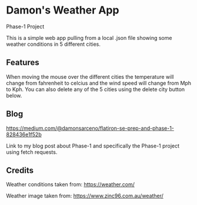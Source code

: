 # Damon's Weather App

Phase-1 Project

This is a simple web app pulling from a local .json file showing some weather conditions in 5 different cities. 

## Features

When moving the mouse over the different cities the temperature will change from fahrenheit to celcius and the wind speed will change from Mph to Kph. You can also delete any of the 5 cities using the delete city button below.


## Blog
https://medium.com/@damonsarceno/flatiron-se-prep-and-phase-1-828436e1f52b
 
Link to my blog post about Phase-1 and specifically the Phase-1 project using fetch requests.



## Credits

Weather conditions taken from: https://weather.com/

Weather image taken from: https://www.zinc96.com.au/weather/

